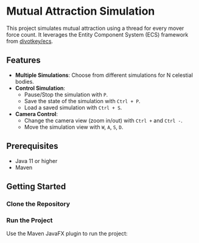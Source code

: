 # Mutual Attraction Simulation

This project simulates mutual attraction using a thread for every mover force count. It leverages the Entity Component System (ECS) framework from [divotkey/ecs](https://github.com/divotkey/ecs/tree/master/Entity%20Component%20System/src/at/fhooe/mtd/ecs).

## Features

- **Multiple Simulations**: Choose from different simulations for N celestial bodies.
- **Control Simulation**: 
  - Pause/Stop the simulation with `P`.
  - Save the state of the simulation with `Ctrl + P`.
  - Load a saved simulation with `Ctrl + S`.
- **Camera Control**: 
  - Change the camera view (zoom in/out) with `Ctrl +` and `Ctrl -`.
  - Move the simulation view with `W`, `A`, `S`, `D`.

## Prerequisites

- Java 11 or higher
- Maven

## Getting Started

### Clone the Repository

### Run the Project

Use the Maven JavaFX plugin to run the project:


